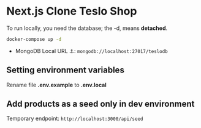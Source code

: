 # Next.js Clone Teslo Shop

To run locally, you need the database; the -d, means **detached**.

```bash
docker-compose up -d
```

- MongoDB Local URL ⚓: `mongodb://localhost:27017/teslodb`

## Setting environment variables

Rename file **.env.example** to **.env.local**

## Add products as a seed only in dev environment

Temporary endpoint: `http://localhost:3000/api/seed`
